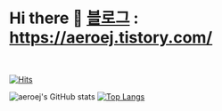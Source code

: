# Hi there 👋  [블로그](https://aeroej.tistory.com/) : https://aeroej.tistory.com/
<br>

<!--
**eippee/eippee** is a ✨ _special_ ✨ repository because its `README.md` (this file) appears on your GitHub profile.

Here are some ideas to get you started:

- 🔭 I’m currently working on ...
- 🌱 I’m currently learning ...
- 👯 I’m looking to collaborate on ...
- 🤔 I’m looking for help with ...
- 💬 Ask me about ...
- 📫 How to reach me: ...
- 😄 Pronouns: ...
- ⚡ Fun fact: ...
-->

[![Hits](https://hits.seeyoufarm.com/api/count/incr/badge.svg?url=https%3A%2F%2Fgithub.com%2Faeroej%2F&count_bg=%2379C83D&title_bg=%23555555&icon=counter-strike.svg&icon_color=%23E7E7E7&title=hits&edge_flat=false)](https://hits.seeyoufarm.com)


![aeroej's GitHub stats](https://github-readme-stats.vercel.app/api?username=aeroej&count_private=true&show_icons=true&line_height=30&theme=dracula)
[![Top Langs](https://github-readme-stats.vercel.app/api/top-langs/?username=aeroej&layout=compact&theme=dracula)](https://github.com/anuraghazra/github-readme-stats)








